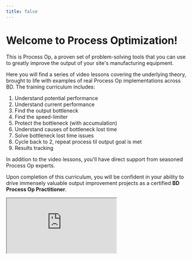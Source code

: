 ```yaml
---
title: false
---
```


# Welcome to Process Optimization!

This is Process Op, a proven set of problem-solving tools that you can use to greatly improve the output of your site's manufacturing equipment.

Here you will find a series of video lessons covering the underlying theory, brought to life with examples of real Process Op implementations across BD. The training curriculum includes:
1. Understand potential performance
2. Understand current performance
3. Find the output bottleneck
4. Find the speed-limiter
5. Protect the bottleneck (with accumulation)
6. Understand causes of bottleneck lost time
7. Solve bottleneck lost time issues
8. Cycle back to 2, repeat process til output goal is met
9. Results tracking

In addition to the video lessons, you'll have direct support from seasoned Process Op experts.

Upon completion of this curriculum, you will be confident in your ability to drive immensely valuable output improvement projects as a certified **BD Process Op Practitioner**.

<iframe src="https://www.youtube.com/embed/dGC3AblJrs0"></iframe>
